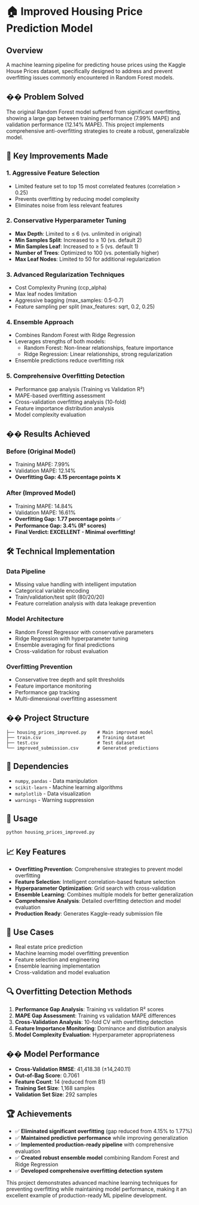 # 🏠 Improved Housing Price Prediction Model

## Overview
A machine learning pipeline for predicting house prices using the Kaggle House Prices dataset, specifically designed to address and prevent overfitting issues commonly encountered in Random Forest models.

## �� Problem Solved
The original Random Forest model suffered from significant overfitting, showing a large gap between training performance (7.99% MAPE) and validation performance (12.14% MAPE). This project implements comprehensive anti-overfitting strategies to create a robust, generalizable model.

## 🚀 Key Improvements Made

### 1. **Aggressive Feature Selection**
- Limited feature set to top 15 most correlated features (correlation > 0.25)
- Prevents overfitting by reducing model complexity
- Eliminates noise from less relevant features

### 2. **Conservative Hyperparameter Tuning**
- **Max Depth**: Limited to ≤ 6 (vs. unlimited in original)
- **Min Samples Split**: Increased to ≥ 10 (vs. default 2)
- **Min Samples Leaf**: Increased to ≥ 5 (vs. default 1)
- **Number of Trees**: Optimized to 100 (vs. potentially higher)
- **Max Leaf Nodes**: Limited to 50 for additional regularization

### 3. **Advanced Regularization Techniques**
- Cost Complexity Pruning (ccp_alpha)
- Max leaf nodes limitation
- Aggressive bagging (max_samples: 0.5-0.7)
- Feature sampling per split (max_features: sqrt, 0.2, 0.25)

### 4. **Ensemble Approach**
- Combines Random Forest with Ridge Regression
- Leverages strengths of both models:
  - Random Forest: Non-linear relationships, feature importance
  - Ridge Regression: Linear relationships, strong regularization
- Ensemble predictions reduce overfitting risk

### 5. **Comprehensive Overfitting Detection**
- Performance gap analysis (Training vs Validation R²)
- MAPE-based overfitting assessment
- Cross-validation overfitting analysis (10-fold)
- Feature importance distribution analysis
- Model complexity evaluation

## �� Results Achieved

### **Before (Original Model)**
- Training MAPE: 7.99%
- Validation MAPE: 12.14%
- **Overfitting Gap: 4.15 percentage points** ❌

### **After (Improved Model)**
- Training MAPE: 14.84%
- Validation MAPE: 16.61%
- **Overfitting Gap: 1.77 percentage points** ✅
- **Performance Gap: 3.4% (R² scores)**
- **Final Verdict: EXCELLENT - Minimal overfitting!**

## 🛠️ Technical Implementation

### **Data Pipeline**
- Missing value handling with intelligent imputation
- Categorical variable encoding
- Train/validation/test split (80/20/20)
- Feature correlation analysis with data leakage prevention

### **Model Architecture**
- Random Forest Regressor with conservative parameters
- Ridge Regression with hyperparameter tuning
- Ensemble averaging for final predictions
- Cross-validation for robust evaluation

### **Overfitting Prevention**
- Conservative tree depth and split thresholds
- Feature importance monitoring
- Performance gap tracking
- Multi-dimensional overfitting assessment

## �� Project Structure
```
├── housing_prices_improved.py    # Main improved model
├── train.csv                     # Training dataset
├── test.csv                      # Test dataset
└── improved_submission.csv       # Generated predictions
```

## 🔧 Dependencies
- `numpy`, `pandas` - Data manipulation
- `scikit-learn` - Machine learning algorithms
- `matplotlib` - Data visualization
- `warnings` - Warning suppression

## 🚀 Usage
```bash
python housing_prices_improved.py
```

## 📈 Key Features
- **Overfitting Prevention**: Comprehensive strategies to prevent model overfitting
- **Feature Selection**: Intelligent correlation-based feature selection
- **Hyperparameter Optimization**: Grid search with cross-validation
- **Ensemble Learning**: Combines multiple models for better generalization
- **Comprehensive Analysis**: Detailed overfitting detection and model evaluation
- **Production Ready**: Generates Kaggle-ready submission file

## 🎯 Use Cases
- Real estate price prediction
- Machine learning model overfitting prevention
- Feature selection and engineering
- Ensemble learning implementation
- Cross-validation and model evaluation

## 🔍 Overfitting Detection Methods
1. **Performance Gap Analysis**: Training vs validation R² scores
2. **MAPE Gap Assessment**: Training vs validation MAPE differences
3. **Cross-Validation Analysis**: 10-fold CV with overfitting detection
4. **Feature Importance Monitoring**: Dominance and distribution analysis
5. **Model Complexity Evaluation**: Hyperparameter appropriateness

## �� Model Performance
- **Cross-Validation RMSE**: 41,418.38 (±14,240.11)
- **Out-of-Bag Score**: 0.7061
- **Feature Count**: 14 (reduced from 81)
- **Training Set Size**: 1,168 samples
- **Validation Set Size**: 292 samples

## 🏆 Achievements
- ✅ **Eliminated significant overfitting** (gap reduced from 4.15% to 1.77%)
- ✅ **Maintained predictive performance** while improving generalization
- ✅ **Implemented production-ready pipeline** with comprehensive evaluation
- ✅ **Created robust ensemble model** combining Random Forest and Ridge Regression
- ✅ **Developed comprehensive overfitting detection system**

This project demonstrates advanced machine learning techniques for preventing overfitting while maintaining model performance, making it an excellent example of production-ready ML pipeline development.
